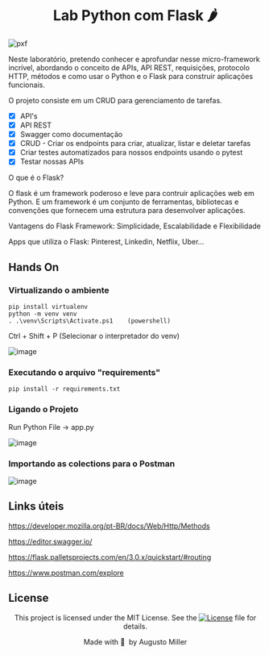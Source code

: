 <div align="center">
 <h1>Lab Python com Flask 🌶️ </h1>
</div>

![pxf](https://github.com/rocketseat-education/python-modulo-3/assets/990877/ff29754a-1631-40de-9005-4f549c2f4d1c)

Neste laboratório, pretendo conhecer e aprofundar nesse micro-framework incrível, abordando o conceito de APIs, API REST, requisições, protocolo HTTP, métodos e como usar o Python e o Flask para construir aplicações funcionais. 

O projeto consiste em um CRUD para gerenciamento de tarefas. 

- [x] API's
- [x] API REST
- [x] Swagger como documentação
- [x] CRUD - Criar os endpoints para criar, atualizar, listar e deletar tarefas
- [x] Criar testes automatizados para nossos endpoints usando o pytest
- [x] Testar nossas APIs

O que é o Flask?

O flask é um framework poderoso e leve para contruir aplicações web em Python. E um framework é um conjunto de ferramentas, bibliotecas e convenções que fornecem uma estrutura para desenvolver aplicações.

Vantagens do Flask Framework: Simplicidade, Escalabilidade e Flexibilidade

Apps que utiliza o Flask: Pinterest, Linkedin, Netflix, Uber...


## Hands On

### Virtualizando o ambiente

```
pip install virtualenv
python -m venv venv    
. .\venv\Scripts\Activate.ps1    (powershell)
```

Ctrl + Shift + P (Selecionar o interpretador do venv)

![image](https://github.com/rocketseat-education/python-modulo-3/assets/990877/743b5dfb-dc99-431c-83dc-c96f059aaedc)

### Executando o arquivo "requirements"

```
pip install -r requirements.txt
```

### Ligando o Projeto
Run Python File -> app.py

![image](https://github.com/rocketseat-education/python-modulo-3/assets/990877/658a12f2-8bd9-4c61-8bfb-b58c2cc80475)

### Importando as colections para o Postman

![image](https://github.com/rocketseat-education/python-modulo-3/assets/990877/371fd15c-a028-413e-9caf-54e8c3bee809)

## Links úteis
https://developer.mozilla.org/pt-BR/docs/Web/Http/Methods

https://editor.swagger.io/

https://flask.palletsprojects.com/en/3.0.x/quickstart/#routing

https://www.postman.com/explore


## License

<div align="center">
  
<p>This project is licensed under the MIT License. See the
  <a href="https://mit-license.org/">
    <img src="https://img.shields.io/static/v1?label=license&message=MIT&color=5965E0&labelColor=121214" alt="License"></a> file for details.</p>
<p>Made with&nbsp;💙 &nbsp;by Augusto Miller</p>
  
<div>